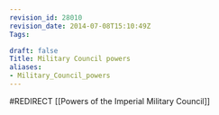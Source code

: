 ```yaml
---
revision_id: 28010
revision_date: 2014-07-08T15:10:49Z
Tags:

draft: false
Title: Military Council powers
aliases:
- Military_Council_powers
---
```

#REDIRECT [[Powers of the Imperial Military Council]]